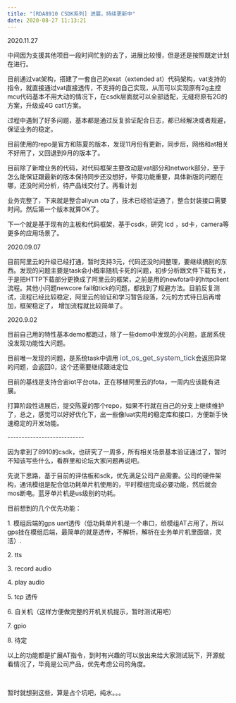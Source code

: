 ```yaml
---
title: "[RDA8910 CSDK系列] 进展，持续更新中"
date: 2020-08-27 11:13:21
---
```


<p>2020.11.27</p><p>中间因为支援其他项目一段时间忙别的去了，进展比较慢，但是还是按照既定计划在进行。</p><p>目前通过vat架构，搭建了一套自己的exat（extended at）代码架构，vat支持的指令，就直接通过vat直接透传，不支持的自己实现，从而可以实现原有2g主控mcu代码基本不用大动的情况下，在csdk层面就可以全部适配，无缝将原有2G的方案，升级成4G cat1方案。</p><p></p><p>过程中遇到了好多问题，基本都是通过反复验证配合日志，都已经解决或者规避，保证业务的稳定。</p><p></p><p>目前使用的repo是官方和陈夏的版本，发现11月份有更新，同步后，网络和at相关不好用了，又回退到9月的版本了。</p><p></p><p>目前除了新增业务的代码，对代码框架主要改动是vat部分和network部分，至于怎么能保证跟最新的版本保持同步还没想好，毕竟功能重要，具体新版的问题在哪，还没时间分析，待产品线交付了。再看计划</p><p></p><p>业务完整了，下来就是整合aliyun ota了，技术已经验证通了，整合封装接口需要时间。然后第一个版本就算OK了。</p><p></p><p>下一个就是基于现有的主板和代码框架，基于csdk，研究  lcd ，sd卡，camera等更多的应用场景了。</p><p>2020.09.07</p><p>目前阿里云的升级已经打通，暂时支持3元，代码还没时间整理，要继续搞别的东西。发现的问题主要是task会小概率随机卡死的问题，初步分析跟文件下载有关，于是把HTTP下载部分更换成了阿里云的框架，之前是用的newfota中的httpclient 流程。其他小问题newcore fail和tick的问题，都找到了规避方法。目前反复测试，流程已经比较稳定，阿里云的验证和学习暂告段落，2元的方式待日后再增加，框架稳定了， 增加流程就比较简单了。</p><p>2020.9.02</p><p>目前自己用的特性基本demo都跑过，除了一些demo中发现的小问题，底层系统没发现功能性大问题。</p><p>目前唯一发现的问题，是系统task中调用 <span style="color:#40485b"><span style="font-size:16px">iot_os_get_system_tick</span></span>会返回异常的问题，会返回0，这个还需要继续跟进定位</p><p>目前的基线是支持合宙iot平台ota，正在移植阿里云的fota，一周内应该能有进展。</p><p>打算阶段性进展后，提交陈夏的那个repo，如果不行就在自己的分支上继续维护了，总之，感觉可以好好优化下，出一些像luat实用的稳定库和接口，方便新手快速稳定的开发功能。</p><p>---------------------------</p><p>因为拿到了8910的csdk，也研究了一周多，所有相关场景基本验证通过了，暂时不知该写些什么，看群里和论坛大家问题再说吧。</p><p>先说下思路，基于目前的评估板和sdk，优先满足公司产品需要。公司的硬件架构，通讯模组是配合低功耗单片机使用的，平时模组完成必要功能，然后就会mos断电。蓝牙单片机是us级别的功耗。</p><p>目前想到的几个优先功能：</p><p>1. 模组后端的gps uart透传（低功耗单片机是一个串口，给模组AT占用了，所以gps挂在模组后端，最简单的就是透传，不解析，解析在业务单片机里面做，灵活）.</p><p>2. tts</p><p>3. record audio</p><p>4. play audio</p><p>5. tcp 透传</p><p>6. 自关机（这样方便做完整的开机关机提示，暂时测试用吧）</p><p>7. gpio</p><p>8. 待定</p><p>以上的功能都是扩展AT指令，到时有兴趣的可以放出来给大家测试玩下，开源就看情况了，毕竟是公司产品，优先考虑公司的角度。</p><p><br/></p><p>暂时就想到这些，算是占个坑吧，纯水。。。</p>